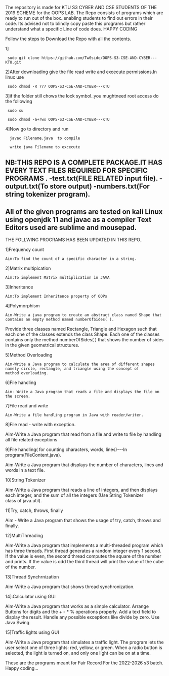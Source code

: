 The repository is made for KTU S3 CYBER AND CSE STUDENTS OF THE 2019 SCHEME for the OOPS LAB.
The Repo consists of programs which are ready to run out of the box..enabling students to find out errors in their code.
Its advised not to blindly copy paste this programs but rather understand what a specific Line of code does.
HAPPY CODING 

Follow the steps to Download the Repo with all the contents.

 1] 
 
     sudo git clone https://github.com/Tw0side/OOPS-S3-CSE-AND-CYBER---KTU.git

 2]After downloading give the file read write and excecute permissions.In linux use

     sudo chmod -R 777 OOPS-S3-CSE-AND-CYBER---KTU
 
 3]if the folder still chows the lock symbol..you mughtneed root access
   do the following

     sudo su

     sudo chmod -a+rwx OOPS-S3-CSE-AND-CYBER---KTU

 4]Now go to directory and run

      javac Filename.java  to compile

      write java Filename to excecute
      

NB:THIS REPO IS A COMPLETE PACKAGE.IT HAS EVERY TEXT FILES REQUIRED FOR SPECIFIC PROGRAMS .
-test.txt(FILE RELATED input file).
-output.txt(To store output)
-numbers.txt(For string tokenizer program).
-

All of the given programs are tested on kali Linux using openjdk 11 and javac as a compiler
Text Editors used are sublime and mousepad.
-


THE FOLLWING PROGRAMS HAS BEEN UPDATED IN THIS REPO..

1]Frequency count

    Aim:To find the count of a specific character in a string.

2]Matrix multipication

    Aim:To implement Matrix multiplication in JAVA

3]Inheritance

    Aim:To implement Inheritence property of OOPs

4]Polymorphism

    Aim-Write a java program to create an abstract class named Shape that contains an empty method named numberOfSides( ).
Provide three classes named Rectangle, Triangle and Hexagon such that each one of the classes extends the class Shape.
Each one of the classes contains only the method numberOfSides( ) that shows the number of sides in the given geometrical structures.

5]Method Overloading

    Aim-Write a Java program to calculate the area of different shapes namely circle, rectangle, and triangle using the concept of method overloading.

6]File handling

    Aim- Write a Java program that reads a file and displays the file on the screen.

7]File read and write

    Aim-Write a file handling program in Java with reader/writer.

8]File read - write with exception.

Aim-Write a Java program that read from a file and write to file by handling all file related exceptions

9]File handling( for counting characters, words, lines)---In program(FileContent.java).

Aim-Write a Java program that displays the number of characters, lines and words in a text file.

10]String Tokenizer

Aim-Write a Java program that reads a line of integers, and then displays each integer, and the sum of all the integers (Use String Tokenizer class of java.util).

11]Try, catch, throws, finally

Aim - Write a Java program that shows the usage of try, catch, throws and finally.

12]MultiThreading

Aim-Write a Java program that implements a multi-threaded program which has three threads.
First thread generates a random integer every 1 second. If the value is even, the second thread computes the square of the number and prints.
If the value is odd the third thread will print the value of the cube of the number.

13]Thread Synchrnization

Aim-Write a Java program that shows thread synchronization.

14].Calculator using GUI

Aim-Write a Java program that works as a simple calculator.
Arrange Buttons for digits and the + - * % operations properly.
Add a text field to display the result.
Handle any possible exceptions like divide by zero.
Use Java Swing

15]Traffic lights using GUI

Aim-Write a Java program that simulates a traffic light.
The program lets the user select one of three lights: red, yellow, or green.
When a radio button is selected, the light is turned on, and only one light can be on at a time.


These are the programs meant for Fair Record For the 2022-2026 s3 batch.
Happy coding...



